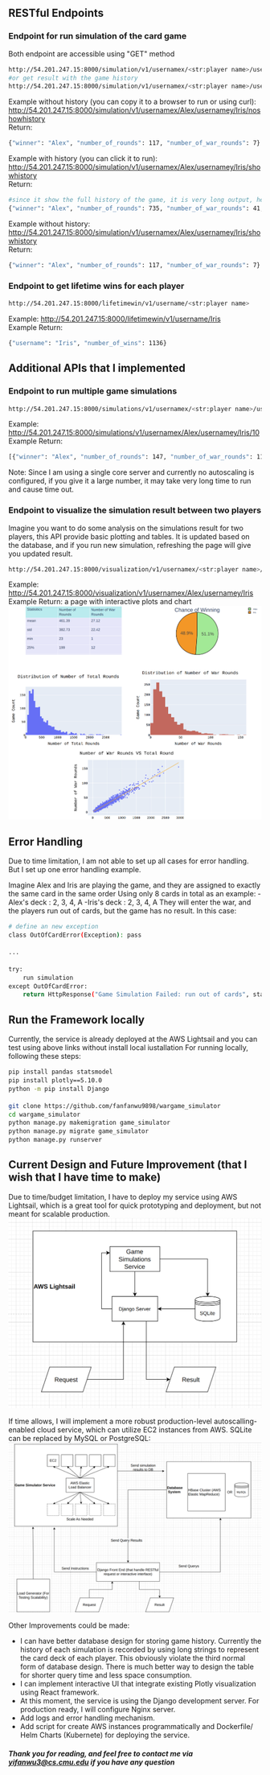 
## RESTful Endpoints
### Endpoint for run simulation of the card game
Both endpoint are accessible using "GET" method
```sh
http://54.201.247.15:8000/simulation/v1/usernamex/<str:player name>/usernamey/<str:player name>/noshowhistory
#or get result with the game history
http://54.201.247.15:8000/simulation/v1/usernamex/<str:player name>/usernamey/<str:player name>/showhistory
```
Example without history (you can copy it to a browser to run or using curl): http://54.201.247.15:8000/simulation/v1/usernamex/Alex/usernamey/Iris/noshowhistory
<br>
Return:
```sh
{"winner": "Alex", "number_of_rounds": 117, "number_of_war_rounds": 7}
```
Example with history (you can click it to run): http://54.201.247.15:8000/simulation/v1/usernamex/Alex/usernamey/Iris/showhistory
<br>
Return:
```sh
#since it show the full history of the game, it is very long output, here I only show the top several lines.
{"winner": "Alex", "number_of_rounds": 735, "number_of_war_rounds": 41, "game_history": {"0": {"round_num": 0, "Alex": "black-clubs_5->black-clubs_2->black-clubs_A....", "Iris": "black-clubs_4->black-clubs_6->red-hearts_4->black-spades_8->red-diamonds_J->black-spades_k->red-hearts_k->red-diamonds ...}
```

Example without history: http://54.201.247.15:8000/simulation/v1/usernamex/Alex/usernamey/Iris/showhistory 
<br>
Return:
```sh
{"winner": "Alex", "number_of_rounds": 117, "number_of_war_rounds": 7}
```

### Endpoint to get lifetime wins for each player
```sh
http://54.201.247.15:8000/lifetimewin/v1/username/<str:player name>
```
Example: http://54.201.247.15:8000/lifetimewin/v1/username/Iris
<br>
Example Return:
```sh
{"username": "Iris", "number_of_wins": 1136}
```

## Additional APIs that I implemented
### Endpoint to run multiple game simulations
```sh
http://54.201.247.15:8000/simulations/v1/usernamex/<str:player name>/usernamey/<str:player name>/<int:number of simulation to run>
```
Example: http://54.201.247.15:8000/simulations/v1/usernamex/Alex/usernamey/Iris/10
<br>
Example Return:
```sh
[{"winner": "Alex", "number_of_rounds": 147, "number_of_war_rounds": 11}, {"winner": "Iris", "number_of_rounds": 127, "number_of_war_rounds": 5}, {"winner": "Alex", "number_of_rounds": 494, "number_of_war_rounds": 28}, {"winner": "Alex", "number_of_rounds": 363, "number_of_war_rounds": 23}, {"winner": "Iris", "number_of_rounds": 174, "number_of_war_rounds": 12}, {"winner": "Iris", "number_of_rounds": 798, "number_of_war_rounds": 52}, {"winner": "Iris", "number_of_rounds": 1265, "number_of_war_rounds": 79}, {"winner": "Alex", "number_of_rounds": 186, "number_of_war_rounds": 22} ...]
```

Note: Since I am using a single core server and currently no autoscaling is configured, if you give it a large number, it may take very long time to run and cause time out. 

### Endpoint to visualize the simulation result between two players
Imagine you want to do some analysis on the simulations result for two players, this API provide basic plotting and tables. It is updated based on the database, and if you run new simulation, refreshing the page will give you updated result.
```sh
http://54.201.247.15:8000/visualization/v1/usernamex/<str:player name>/usernamey/<str:player name>
```
Example: http://54.201.247.15:8000/visualization/v1/usernamex/Alex/usernamey/Iris
<br>
Example Return: a page with interactive plots and chart
![](analysis_portal.png)

## Error Handling
Due to time limitation, I am not able to set up all cases for error handling. But I set up one error handling example.

Imagine Alex and Iris are playing the game, and they are assigned to exactly the same card in the same order
Using only 8 cards in total as an example:
-Alex's deck : 2, 3, 4, A
-Iris's deck : 2, 3, 4, A
They will enter the war, and the players run out of cards, but the game has no result. In this case:
```sh
# define an new exception
class OutOfCardError(Exception): pass

...

try:
    run simulation
except OutOfCardError:
    return HttpResponse("Game Simulation Failed: run out of cards", status=204)
```
## Run the Framework locally
Currently, the service is already deployed at the AWS Lightsail and you can test using above links without install local iustallation
For running locally, following these steps:
```sh
pip install pandas statsmodel
pip install plotly==5.10.0
python -m pip install Django

git clone https://github.com/fanfanwu9898/wargame_simulator
cd wargame_simulator 
python manage.py makemigration game_simulator
python manage.py migrate game_simulator
python manage.py runserver
```
## Current Design and Future Improvement (that I wish that I have time to make)
Due to time/budget limitation, I have to deploy my service using AWS Lightsail, which is a great tool for quick prototyping and deployment, but not meant for scalable production. 
![](current_structure.png)

If time allows, I will implement a more robust production-level autoscalling-enabled cloud service, which can utilize EC2 instances from AWS. SQLite can be replaced by MySQL or PostgreSQL:
![](ideal_structure.png)

Other Improvements could be made:
- I can have better database design for storing game history.
 Currently the history of each simulation is recorded by using long strings to represent the card deck of each player. This obviously violate the third normal form of database design. There is much better way to design the table for shorter query time and less space consumption.
- I can implement interactive UI that integrate existing Plotly visualization using React framework.
- At this moment, the service is using the Django development server. For production ready, I will configure Nginx server. 
- Add logs and error handling mechanism.
- Add script for create AWS instances programmatically and Dockerfile/ Helm Charts (Kubernete) for deploying the service.
##### Thank you for reading, and feel free to contact me via yifanwu3@cs.cmu.edu if you have any question
